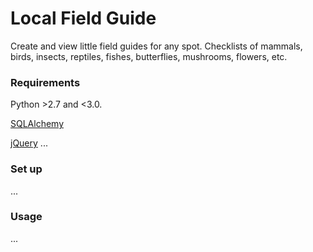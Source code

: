 # Local Field Guide
Create and view little field guides for any spot. Checklists of mammals, birds, insects, reptiles, fishes, butterflies, mushrooms, flowers, etc.

### Requirements

Python >2.7 and <3.0.

[SQLAlchemy](http://www.sqlalchemy.org/)

[jQuery](https://jquery.com/)
...


### Set up

...


### Usage

...